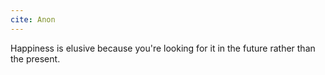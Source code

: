 ```yaml
---
cite: Anon
---
```


Happiness is elusive because you're looking for it in the future rather than the present.
